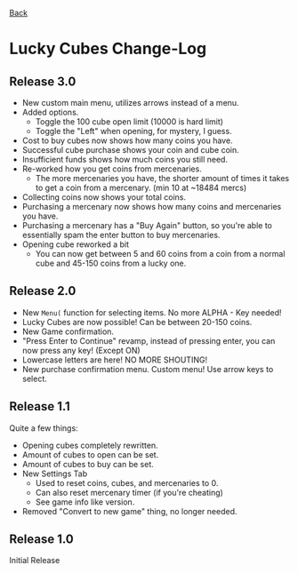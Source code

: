 [Back](http://ti84.chew.pw/programs/luckycubes)

# Lucky Cubes Change-Log

## Release 3.0

- New custom main menu, utilizes arrows instead of a menu.
- Added options.
  - Toggle the 100 cube open limit (10000 is hard limit)
  - Toggle the "Left" when opening, for mystery, I guess.
- Cost to buy cubes now shows how many coins you have.
- Successful cube purchase shows your coin and cube coin.
- Insufficient funds shows how much coins you still need.
- Re-worked how you get coins from mercenaries.
  - The more mercenaries you have, the shorter amount of times it takes to get a coin from a mercenary. (min 10 at ~18484 mercs)
- Collecting coins now shows your total coins.
- Purchasing a mercenary now shows how many coins and mercenaries you have.
- Purchasing a mercenary has a "Buy Again" button, so you're able to essentially spam the enter button to buy mercenaries.
- Opening cube reworked a bit
  - You can now get between 5 and 60 coins from a coin from a normal cube and 45-150 coins from a lucky one.

## Release 2.0

- New `Menu(` function for selecting items. No more ALPHA - Key needed!
- Lucky Cubes are now possible! Can be between 20-150 coins.
- New Game confirmation.
- "Press Enter to Continue" revamp, instead of pressing enter, you can now press any key! (Except ON)
- Lowercase letters are here! NO MORE SHOUTING!
- New purchase confirmation menu. Custom menu! Use arrow keys to select.


## Release 1.1

Quite a few things:
- Opening cubes completely rewritten.
- Amount of cubes to open can be set.
- Amount of cubes to buy can be set.
- New Settings Tab
  - Used to reset coins, cubes, and mercenaries to 0.
  - Can also reset mercenary timer (if you're cheating)
  - See game info like version.
- Removed "Convert to new game" thing, no longer needed.


## Release 1.0

Initial Release
